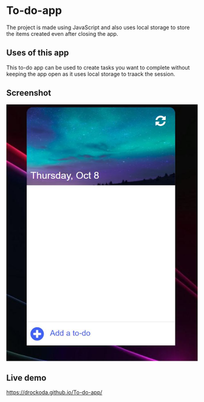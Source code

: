 # To-do-app
The project is made using JavaScript and also uses local storage to store the items created even after closing the app.

## Uses of this app
This to-do app can be used to create tasks you want to complete without keeping the app open as it uses local storage to traack the session.

## Screenshot
![](img/screenshot.JPG)

## Live demo
https://drockoda.github.io/To-do-app/
